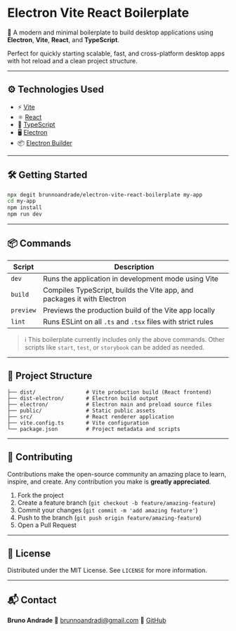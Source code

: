 # Electron Vite React Boilerplate

🚀 A modern and minimal boilerplate to build desktop applications using **Electron**, **Vite**, **React**, and **TypeScript**.

Perfect for quickly starting scalable, fast, and cross-platform desktop apps with hot reload and a clean project structure.

---

## ⚙️ Technologies Used

- ⚡️ [Vite](https://vitejs.dev/)
- ⚛️ [React](https://reactjs.org/)
- 🧠 [TypeScript](https://www.typescriptlang.org/)
- 🖥️ [Electron](https://www.electronjs.org/)
- 📦 [Electron Builder](https://www.electron.build/)

---

## 🛠️ Getting Started

```bash
npx degit brunnoandrade/electron-vite-react-boilerplate my-app
cd my-app
npm install
npm run dev
```

---

## 📦 Commands

| Script    | Description                                                             |
| --------- | ----------------------------------------------------------------------- |
| `dev`     | Runs the application in development mode using Vite                     |
| `build`   | Compiles TypeScript, builds the Vite app, and packages it with Electron |
| `preview` | Previews the production build of the Vite app locally                   |
| `lint`    | Runs ESLint on all `.ts` and `.tsx` files with strict rules             |

> ℹ️ This boilerplate currently includes only the above commands. Other scripts like `start`, `test`, or `storybook` can be added as needed.

---

## 🧩 Project Structure

```
├── dist/                # Vite production build (React frontend)
├── dist-electron/       # Electron build output
├── electron/            # Electron main and preload source files
├── public/              # Static public assets
├── src/                 # React renderer application
├── vite.config.ts       # Vite configuration
└── package.json         # Project metadata and scripts
```

---

## 🤝 Contributing

Contributions make the open-source community an amazing place to learn, inspire, and create. Any contribution you make is **greatly appreciated**.

1. Fork the project
2. Create a feature branch (`git checkout -b feature/amazing-feature`)
3. Commit your changes (`git commit -m 'add amazing feature'`)
4. Push to the branch (`git push origin feature/amazing-feature`)
5. Open a Pull Request

---

## 📄 License

Distributed under the MIT License. See `LICENSE` for more information.

---

## 📬 Contact

**Bruno Andrade**
📧 [brunnoandradi@gmail.com](mailto:brunnoandradi@gmail.com)
🔗 [GitHub](https://github.com/brunnoandrade)
